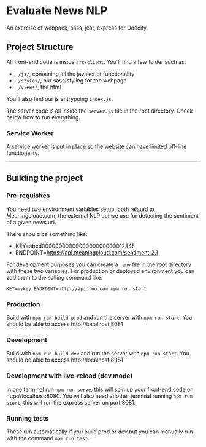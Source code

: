 # Evaluate News NLP

An exercise of webpack, sass, jest, express for Udacity.

## Project Structure

All front-end code is inside `src/client`. You'll find a few folder such as:
- `./js/`, containing all the javascript functionality
- `./styles/`, our sass/styling for the webpage
- `./views/`, the html

You'll also find our js entrypoing `index.js`.

The server code is all inside the `server.js` file in the root directory. Check below how to run everything.

### Service Worker

A service worker is put in place so the website can have limited off-line functionality.

---

## Building the project

### Pre-requisites

You need two environment variables setup, both related to Meaningcloud.com, the external NLP api we use for detecting the sentiment of a given news url.

There should be something like:

- KEY=abcd0000000000000000000000012345
- ENDPOINT=https://api.meaningcloud.com/sentiment-2.1

For development purposes you can create a `.env` file in the root directory with these two variables. For production or deployed environment you can add them to the calling command like:

```
KEY=mykey ENDPOINT=http://api.foo.com npm run start
```

### Production

Build with `npm run build-prod` and run the server with `npm run start`. You should be able to access http://localhost:8081

### Development

Build with `npm run build-dev` and run the server with `npm run start`. You should be able to access http://localhost:8081

### Development with live-reload (dev mode)

In one terminal run `npm run serve`, this will spin up your front-end code on http://localhost:8080. You will also need another terminal running `npm run start`, this will run the express server on port 8081.

### Running tests

These run automatically if you build prod or dev but you can manually run with the command `npm run test`.
